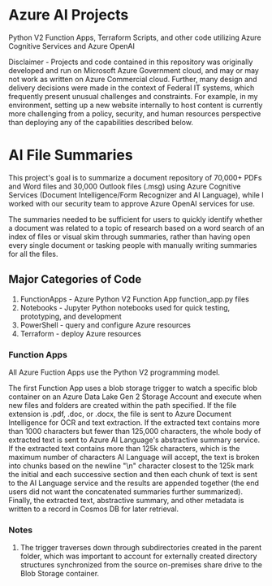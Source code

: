 # Azure AI Projects
Python V2 Function Apps, Terraform Scripts, and other code utilizing Azure Cognitive Services and Azure OpenAI

Disclaimer - Projects and code contained in this repository was originally developed and run on Microsoft Azure Government cloud, and may or may not work as written on Azure Commercial cloud. Further, many design and delivery decisions were made in the context of Federal IT systems, which frequently present unusual challenges and constraints. For example, in my environment, setting up a new website internally to host content is currently more challenging from a policy, security, and human resources perspective than deploying any of the capabilities described below.

# AI File Summaries
This project's goal is to summarize a document repository of 70,000+ PDFs and Word files and 30,000 Outlook files (.msg) using Azure Cognitive Services (Document Intelligence/Form Recognizer and AI Language), while I worked with our security team to approve Azure OpenAI services for use.

The summaries needed to be sufficient for users to quickly identify whether a document was related to a topic of research based on a word search of an index of files or visual skim through summaries, rather than having open every single document or tasking people with manually writing summaries for all the files.

## Major Categories of Code

1. FunctionApps - Azure Python V2 Function App function_app.py files
2. Notebooks - Jupyter Python notebooks used for quick testing, prototyping, and development
3. PowerShell - query and configure Azure resources
4. Terraform - deploy Azure resources

### Function Apps
All Azure Fuction Apps use the Python V2 programming model.

The first Function App uses a blob storage trigger to watch a specific blob container on an Azure Data Lake Gen 2 Storage Account and execute when new files and folders are created within the path specified. If the file extension is .pdf, .doc, or .docx, the file is sent to Azure Document Intelligence for OCR and text extraction. If the extracted text contains more than 1000 characters but fewer than 125,000 characters, the whole body of extracted text is sent to Azure AI Language's abstractive summary service. If the extracted text contains more than 125k characters, which is the maximum number of characters AI Language will accept, the text is broken into chunks based on the newline "\n" character closest to the 125k mark the initial and each successive section and then each chunk of text is sent to the AI Language service and the results are appended together (the end users did not want the concatenated summaries further summarized). Finally, the extracted text, abstractive summary, and other metadata is written to a record in Cosmos DB for later retrieval.

### Notes
1. The trigger traverses down through subdirectories created in the parent folder, which was important to account for externally created directory structures synchronized from the source on-premises share drive to the Blob Storage container.
